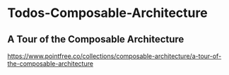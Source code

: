 # Todos-Composable-Architecture

## A Tour of the Composable Architecture
https://www.pointfree.co/collections/composable-architecture/a-tour-of-the-composable-architecture
